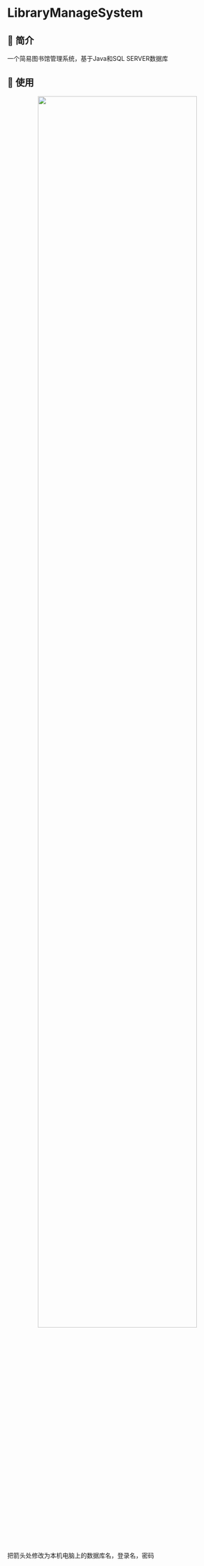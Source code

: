 # LibraryManageSystem
## 📣 简介
一个简易图书馆管理系统，基于Java和SQL SERVER数据库
## 📝 使用
<p align="center">
<img src="https://github.com/Monarchflame/LibraryManageSystem/blob/master/explain/ConnectDatabase.png"  width="85%" />
</p>
把箭头处修改为本机电脑上的数据库名，登录名，密码
